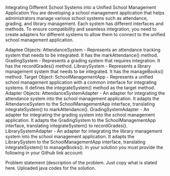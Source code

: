 Integrating Different School Systems into a Unified School Management Application
You are developing a school management application that helps administrators manage various school systems such as attendance, grading, and library management. Each system has different interfaces and methods. To ensure compatibility and seamless integration, you need to create adapters for different systems to allow them to connect to the unified school management application.

Adaptee Objects:
AttendanceSystem - Represents an attendance tracking system that needs to be integrated. It has the markAttendance() method.
GradingSystem - Represents a grading system that requires integration. It has the recordGrades() method.
LibrarySystem - Represents a library management system that needs to be integrated. It has the manageBooks() method.
Target Object:
SchoolManagementApp - Represents a unified school management application with a common interface for integrating systems. It defines the integrateSystem() method as the target method.
Adapter Objects:
AttendanceSystemAdapter - An adapter for integrating the attendance system into the school management application. It adapts the AttendanceSystem to the SchoolManagementApp interface, translating integrateSystem() to markAttendance().
GradingSystemAdapter - An adapter for integrating the grading system into the school management application. It adapts the GradingSystem to the SchoolManagementApp interface, translating integrateSystem() to recordGrades().
LibrarySystemAdapter - An adapter for integrating the library management system into the school management application. It adapts the LibrarySystem to the SchoolManagementApp interface, translating integrateSystem() to manageBooks().
In your solution you must provide the following in your Github link account:

  Problem statement (description of the problem. Just copy what is stated here.
  Uploaded java codes for the solution.
